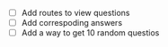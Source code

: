 - [ ] Add routes to view questions
- [ ] Add correspoding answers
- [ ] Add a way to get 10 random questios
